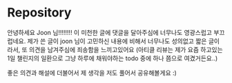 # Repository

안녕하세요 Joon 님!!!!!!!! 이 미천한 글에 댓글을 달아주심에 너무나도 영광스럽고 부끄럽네요.
제가 쓴 글이 joon 님이 고민하신 내용에 비해서 너무나도 성의없고 짧은 글이라서, 또 의견을 남겨주심에 죄송함을 느끼고있어요
(아티클 리뷰는 제가 요즘 하고있는 1일 챌린지의 일환으로 그냥 하루에 채워야하는 todo 중에 하나 쯤으로 여겼거든요..)

좋은 의견과 해설에 더불어서 제 생각을 저도 풀어서 공유해볼게요 :)

